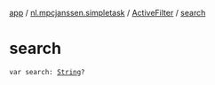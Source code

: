 [app](../../index.md) / [nl.mpcjanssen.simpletask](../index.md) / [ActiveFilter](index.md) / [search](.)

# search

`var search: `[`String`](https://kotlinlang.org/api/latest/jvm/stdlib/kotlin/-string/index.html)`?`
